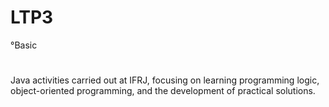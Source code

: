 # LTP3
°Basic 
#
Java activities carried out at IFRJ, focusing on learning programming logic, object-oriented programming, and the development of practical solutions.
